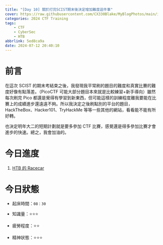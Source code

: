 ```yaml
---
title: "[Day 10] 關於打完SCIST期末後決定增加難度這件事"
cover: https://raw.githubusercontent.com/CX330Blake/MyBlogPhotos/main/image/hackerTraining.jpg
categories: 2024 CTF Training
tags:
    - CTF
    - CyberSec
    - HTB
abbrlink: 5ed8ca9a
date: 2024-07-12 20:40:10
---
```


# 前言

在這次 SCIST 的期末考結束之後，我發現我平常刷的題目的難度和真實比賽的難度好像有點落差。（PicoCTF 可能大部分題目本來就是比較練習+新手導向）雖然每次刷完 Pico 都還是覺得有學習到新東西，但可能這樣的訓練程度離我要能在比賽上的成績進步還遠遠不夠。所以我決定之後刷點別的平台的題目，HackTheBox、Hacker101、TryHackMe 等等一些其他的網站，看看能不能有所好轉。

也決定明年大二的短期計劃就是要多參加 CTF 比賽，感覺還是得多參加比賽才會進步的快速。總之，我會加油的。

# 今日進度

1. [HTB 的 Racecar](https://cx330.tw/posts/331a6b46/)

# 今日狀態

-   起床時間：`08：30`

-   知識量：⭐⭐⭐

-   疲勞程度：⭐⭐

-   精神狀態：⭐⭐⭐
